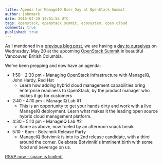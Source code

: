 ```yaml
---
title: Agenda for ManageIQ User Day at OpenStack Summit
author: johnmark
date: 2015-04-30 19:51:53 UTC
tags: openstack, openstack summit, ecosystem, open cloud
comments: true
published: true
---
```


As I mentioned in a [previous blog post](/blog/2015/04/manageiq-at-openstack-summit/), we are having a [day to ourselves](http://miq-oss-cday.eventbrite.com/) on Wednesday, May 20 at the upcoming [OpenStack Summit](https://www.openstack.org/summit/vancouver-2015/) in beautiful Vancouver, British Columbia. 

We've been prepping and now have an agenda:

- 1:50 - 2:30 pm - Managing OpenStack Infrastructure with ManageIQ, John Hardy, Red Hat
  - Learn how adding hybrid cloud management capabilities bring enterprise readiness to OpenStack, by the product manager who makes it go for customers
- 2:40 - 4:10 pm - ManageIQ Lab #1
  - This is an opportunity to get your hands dirty and work with a live ManageIQ deployment. Learn what makes it the leading open source hybrid cloud management platform. 
- 4:30 - 5:10 pm - ManageIQ Lab #2
  - Same as above, now fueled by an afternoon snack break
- 5:10 - 6pm - Botvinnik Release Party
  - ManageIQ Botvinnik is into its 2nd release candidate, with a third around the corner. Celebrate Botvinnik's imminent birth with some food and beverage on us. 
  
[RSVP now - space is limited!](http://miq-oss-cday.eventbrite.com/)
